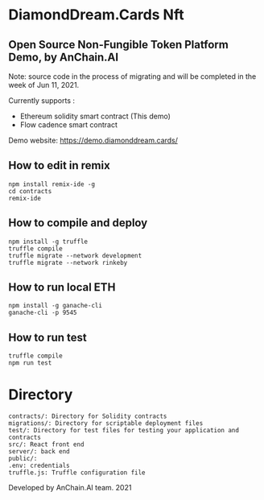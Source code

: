 # DiamondDream.Cards Nft 
## Open Source Non-Fungible Token Platform Demo, by AnChain.AI

Note: source code in the process of migrating and will be completed in the week of Jun 11, 2021.

Currently supports : 
- Ethereum solidity smart contract (This demo)
- Flow cadence smart contract

Demo website: 
https://demo.diamonddream.cards/



## How to edit in remix

```
npm install remix-ide -g
cd contracts
remix-ide
```

## How to compile and deploy

```
npm install -g truffle
truffle compile
truffle migrate --network development
truffle migrate --network rinkeby
```

## How to run local ETH

```
npm install -g ganache-cli
ganache-cli -p 9545
```

## How to run test

```
truffle compile
npm run test
```


# Directory
```
contracts/: Directory for Solidity contracts
migrations/: Directory for scriptable deployment files
test/: Directory for test files for testing your application and contracts
src/: React front end
server/: back end
public/:
.env: credentials
truffle.js: Truffle configuration file
```

Developed by AnChain.AI team. 2021
